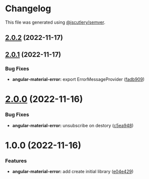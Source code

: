 # Changelog

This file was generated using [@jscutlery/semver](https://github.com/jscutlery/semver).

## [2.0.2](https://github.com/csutorasr/schaman/compare/angular-material-error-2.0.1...angular-material-error-2.0.2) (2022-11-17)

## [2.0.1](https://github.com/csutorasr/schaman/compare/angular-material-error-2.0.0...angular-material-error-2.0.1) (2022-11-17)

### Bug Fixes

- **angular-material-error:** export ErrorMessageProvider ([fadb909](https://github.com/csutorasr/schaman/commit/fadb909c3286fede3ac5f31a50c02962d23214fb))

# [2.0.0](https://github.com/csutorasr/schaman/compare/angular-material-error-1.0.0...angular-material-error-2.0.0) (2022-11-16)

### Bug Fixes

- **angular-material-error:** unsubscribe on destory ([c5ea948](https://github.com/csutorasr/schaman/commit/c5ea9482bb42008ec80781f7a1d001a5057e07dc))

# 1.0.0 (2022-11-16)

### Features

- **angular-material-error:** add create initial library ([e04e429](https://github.com/csutorasr/schaman/commit/e04e429fe13ceb494786d05c51616be14b4b028b))
